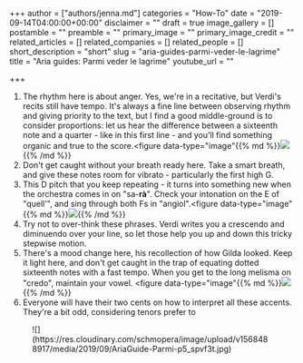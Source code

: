+++
author = ["authors/jenna.md"]
categories = "How-To"
date = "2019-09-14T04:00:00+00:00"
disclaimer = ""
draft = true
image_gallery = []
postamble = ""
preamble = ""
primary_image = ""
primary_image_credit = ""
related_articles = []
related_companies = []
related_people = []
short_description = "short"
slug = "aria-guides-parmi-veder-le-lagrime"
title = "Aria guides: Parmi veder le lagrime"
youtube_url = ""

+++
1. The rhythm here is about anger. Yes, we're in a recitative, but Verdi's recits still have tempo. It's always a fine line between observing rhythm and giving priority to the text, but I find a good middle-ground is to consider proportions: let us hear the difference between a sixteenth note and a quarter - like in this first line - and you'll find something organic and true to the score.<figure data-type="image"{{% md %}}![](https://res.cloudinary.com/schmopera/image/upload/v1568488851/media/2019/09/AriaGuide-Parmi-p1_pwtvh8.png){{% /md %}}</figure>
2. Don't get caught without your breath ready here. Take a smart breath, and give these notes room for vibrato - particularly the first high G.
3. This D pitch that you keep repeating - it turns into something new when the orchestra comes in on "sa-**rà**". Check your intonation on the E of "quell'", and sing through both Fs in "angiol".<figure data-type="image"{{% md %}}![](https://res.cloudinary.com/schmopera/image/upload/v1568488868/media/2019/09/AriaGuide-Parmi-p2_wfxeed.png){{% /md %}}  
   </figure>
4. Try not to over-think these phrases. Verdi writes you a crescendo and diminuendo over your line, so let those help you up and down this tricky stepwise motion.
5. There's a mood change here, his recollection of how Gilda looked. Keep it light here, and don't get caught in the trap of equating dotted sixteenth notes with a fast tempo. When you get to the long melisma on "credo", maintain your vowel. <figure data-type="image"{{% md %}}![](https://res.cloudinary.com/schmopera/image/upload/v1568488882/media/2019/09/AriaGuide-Parmi-p3_o6o7h8.png){{% /md %}}  
   </figure>
6. Everyone will have their two cents on how to interpret all these accents. They're a bit odd, considering tenors prefer to 

<figure data-type="image"{{% md %}}![](https://res.cloudinary.com/schmopera/image/upload/v1568488900/media/2019/09/AriaGuide-Parmi-p4_ybbecw.jpg){{% /md %}}

<figcaption>![](https://res.cloudinary.com/schmopera/image/upload/v1568488917/media/2019/09/AriaGuide-Parmi-p5_spvf3t.jpg)</figcaption>  
</figure>

<figure data-type="image"{{% md %}}![](https://res.cloudinary.com/schmopera/image/upload/v1568488931/media/2019/09/AriaGuide-Parmi-p6_ytvwbp.png){{% /md %}}

<figcaption></figcaption>  
</figure>

<figure data-type="image"{{% md %}}![](https://res.cloudinary.com/schmopera/image/upload/v1568488952/media/2019/09/AriaGuide-Parmi-p7_utz2ue.png){{% /md %}}

<figcaption></figcaption>  
</figure>

<figure data-type="image"{{% md %}}![](https://res.cloudinary.com/schmopera/image/upload/v1568489053/media/2019/09/AriaGuide-Parmi-p8_deespa.png){{% /md %}}

<figcaption></figcaption>  
</figure>
